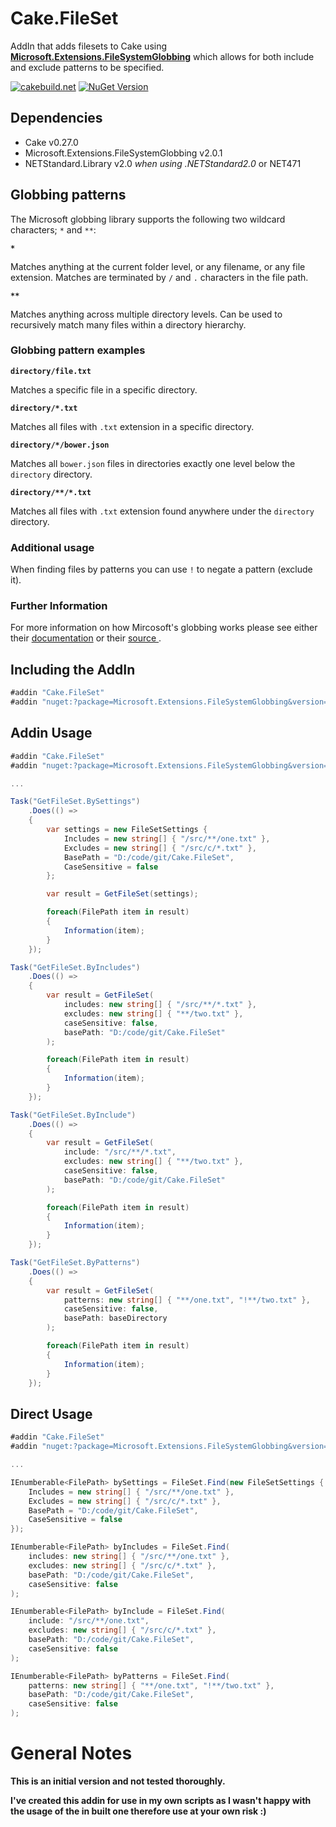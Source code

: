 # Cake.FileSet

AddIn that adds filesets to Cake using [**Microsoft.Extensions.FileSystemGlobbing**](https://github.com/aspnet/FileSystem/tree/dev/src/Microsoft.Extensions.FileSystemGlobbing) which allows for both include and exclude patterns to be specified.

[![cakebuild.net](https://img.shields.io/badge/WWW-cakebuild.net-blue.svg)](http://cakebuild.net/)
[![NuGet Version](http://img.shields.io/nuget/v/Cake.FileSet.svg?style=flat)](https://www.nuget.org/packages/Cake.FileSet/)

## Dependencies

* Cake v0.27.0
* Microsoft.Extensions.FileSystemGlobbing v2.0.1
* NETStandard.Library v2.0 *when using .NETStandard2.0* or NET471

## Globbing patterns

The Microsoft globbing library supports the following two wildcard characters; `*` and `**`:

**`*`**

Matches anything at the current folder level, or any filename, or any file extension. Matches are terminated by `/` and `.` characters in the file path.

<strong><code>**</code></strong>

Matches anything across multiple directory levels. Can be used to recursively match many files within a directory hierarchy.

### Globbing pattern examples

**`directory/file.txt`**

   Matches a specific file in a specific directory.

**<code>directory/*.txt</code>**

   Matches all files with `.txt` extension in a specific directory.

**`directory/*/bower.json`**

   Matches all `bower.json` files in directories exactly one level below the `directory` directory.

**<code>directory/&#42;&#42;/&#42;.txt</code>**

   Matches all files with `.txt` extension found anywhere under the `directory` directory.

### Additional usage

When finding files by patterns you can use `!` to negate a pattern (exclude it).


### Further Information

For more information on how Mircosoft's globbing works please see either their [documentation](https://docs.microsoft.com/en-us/aspnet/core/fundamentals/file-providers#globbing-patterns) or their [source ](https://docs.microsoft.com/en-us/aspnet/core/fundamentals/file-providers#globbing-patterns).

## Including the AddIn

```csharp
#addin "Cake.FileSet"
#addin "nuget:?package=Microsoft.Extensions.FileSystemGlobbing&version=1.1.1"
```

## Addin Usage

```csharp
#addin "Cake.FileSet"
#addin "nuget:?package=Microsoft.Extensions.FileSystemGlobbing&version=1.1.1"

...

Task("GetFileSet.BySettings")
    .Does(() =>
    {
        var settings = new FileSetSettings {
            Includes = new string[] { "/src/**/one.txt" },
            Excludes = new string[] { "/src/c/*.txt" },
            BasePath = "D:/code/git/Cake.FileSet",
            CaseSensitive = false
        };

        var result = GetFileSet(settings);

        foreach(FilePath item in result)
        {
            Information(item);
        }
    });

Task("GetFileSet.ByIncludes")
    .Does(() =>
    {
        var result = GetFileSet( 
            includes: new string[] { "/src/**/*.txt" },
            excludes: new string[] { "**/two.txt" },
            caseSensitive: false,
            basePath: "D:/code/git/Cake.FileSet"
        );

        foreach(FilePath item in result)
        {
            Information(item);
        }
    });

Task("GetFileSet.ByInclude")
    .Does(() =>
    {
        var result = GetFileSet(
            include: "/src/**/*.txt",
            excludes: new string[] { "**/two.txt" },
            caseSensitive: false,
            basePath: "D:/code/git/Cake.FileSet"
        );

        foreach(FilePath item in result)
        {
            Information(item);
        }
    });

Task("GetFileSet.ByPatterns")
    .Does(() =>
    {
        var result = GetFileSet(
            patterns: new string[] { "**/one.txt", "!**/two.txt" },
            caseSensitive: false,
            basePath: baseDirectory
        );

        foreach(FilePath item in result)
        {
            Information(item);
        }
    });
```

## Direct Usage

```csharp
#addin "Cake.FileSet"
#addin "nuget:?package=Microsoft.Extensions.FileSystemGlobbing&version=1.1.1"

...

IEnumberable<FilePath> bySettings = FileSet.Find(new FileSetSettings {
    Includes = new string[] { "/src/**/one.txt" },
    Excludes = new string[] { "/src/c/*.txt" },
    BasePath = "D:/code/git/Cake.FileSet",
    CaseSensitive = false
});

IEnumberable<FilePath> byIncludes = FileSet.Find(
    includes: new string[] { "/src/**/one.txt" },
    excludes: new string[] { "/src/c/*.txt" },
    basePath: "D:/code/git/Cake.FileSet",
    caseSensitive: false
);

IEnumberable<FilePath> byInclude = FileSet.Find(
    include: "/src/**/one.txt",
    excludes: new string[] { "/src/c/*.txt" },
    basePath: "D:/code/git/Cake.FileSet",
    caseSensitive: false
);

IEnumberable<FilePath> byPatterns = FileSet.Find(
    patterns: new string[] { "**/one.txt", "!**/two.txt" },
    basePath: "D:/code/git/Cake.FileSet",
    caseSensitive: false
);

```

# General Notes
**This is an initial version and not tested thoroughly.**

**I've created this addin for use in my own scripts as I wasn't happy with the usage of the in built one therefore use at your own risk :)**